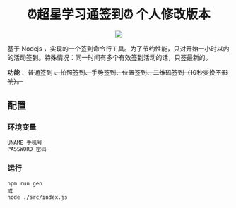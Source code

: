 <h1 align="center">⏰超星学习通签到⏰ 个人修改版本</h1>
<p align="center">
  <img src="https://img.shields.io/badge/nodejs->=v8.5.4-brightgreen.svg" />
</p>

基于 Nodejs ，实现的一个签到命令行工具。为了节约性能，只对开始一小时以内的活动签到。特殊情况：同一时间有多个有效签到活动的话，只签最新的。

**功能**： 普通签到 ~~、拍照签到、手势签到、位置签到、二维码签到（10秒变换不影响）。~~ 

## 配置

### 环境变量

```md
UNAME 手机号
PASSWORD 密码
```

### 运行

```shell
npm run gen
或
node ./src/index.js
```
